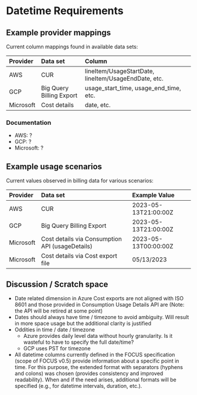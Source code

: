 # Datetime Requirements

## Example provider mappings

Current column mappings found in available data sets:

| Provider  | Data set                 | Column                                               |
|:----------|:-------------------------|:-----------------------------------------------------|
| AWS       | CUR                      | lineItem/UsageStartDate, lineItem/UsageEndDate, etc. |
| GCP       | Big Query Billing Export | usage_start_time, usage_end_time, etc.               |
| Microsoft | Cost details             | date, etc.                                           |

### Documentation

* AWS: ?
* GCP: ?
* Microsoft: ?

## Example usage scenarios

Current values observed in billing data for various scenarios:

| Provider  | Data set                                        | Example Value        |
|:----------|:------------------------------------------------|:---------------------|
| AWS       | CUR                                             | 2023-05-13T21:00:00Z |
| GCP       | Big Query Billing Export                        | 2023-05-13T21:00:00Z |
| Microsoft | Cost details via Consumption API (usageDetails) | 2023-05-13T00:00:00Z |
| Microsoft | Cost details via Cost export file               | 05/13/2023           |

## Discussion / Scratch space

* Date related dimension in Azure Cost exports are not aligned with ISO 8601 and those provided in Consumption Usage Details API are (Note: the API will be retired at some point)
* Dates should always have time / timezone to avoid ambiguity. Will result in more space usage but the additional clarity is justified
* Oddities in time / date / timezone
  * Azure provides daily level data without hourly granularity. Is it wasteful to have to specify the full date/time?
  * GCP uses PST for timezone
* All datetime columns currently defined in the FOCUS specification (scope of FOCUS v0.5) provide information about a specific point in time. For this purpose, the extended format with separators (hyphens and colons) was chosen (provides consistency and improved readability). When and if the need arises, additional formats will be specified (e.g., for datetime intervals, duration, etc.).

